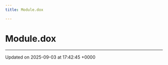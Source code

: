 ```yaml
---
title: Module.dox

---
```


# Module.dox








-------------------------------

Updated on 2025-09-03 at 17:42:45 +0000

